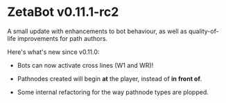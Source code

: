 # ZetaBot v0.11.1-rc2

A small update with enhancements to bot behaviour, as well
as quality-of-life improvements for path authors.

Here's what's new since v0.11.0:

* Bots can now activate cross lines (W1 and WR)!

* Pathnodes created will begin __at__ the player,
  instead of __in front of__.

* Some internal refactoring for the way pathnode
  types are plopped.
